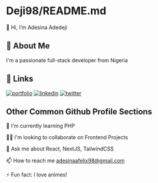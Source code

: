 
# Deji98/README.md

👋 Hi, I’m Adesina Adedeji


## 🚀 About Me
I'm a passionate full-stack developer from Nigeria


## 🔗 Links
[![portfolio](https://img.shields.io/badge/my_portfolio-000?style=for-the-badge&logo=ko-fi&logoColor=white)](https://deji-portfolio.netlify.app/)
[![linkedin](https://img.shields.io/badge/linkedin-0A66C2?style=for-the-badge&logo=linkedin&logoColor=white)](https://www.linkedin.com/in/adesina-adedeji-23163b217/)
[![twitter](https://img.shields.io/badge/twitter-1DA1F2?style=for-the-badge&logo=twitter&logoColor=white)](https://twitter.com/AdesinaAdedej20)


## Other Common Github Profile Sections

🧠 I'm currently learning PHP

👯‍♀️ I'm looking to collaborate on Frontend Projects

💬 Ask me about React, NextJS, TailwindCSS

📫 How to reach me adesinaafelix98@gmail.com


⚡️ Fun fact: I love animes!


